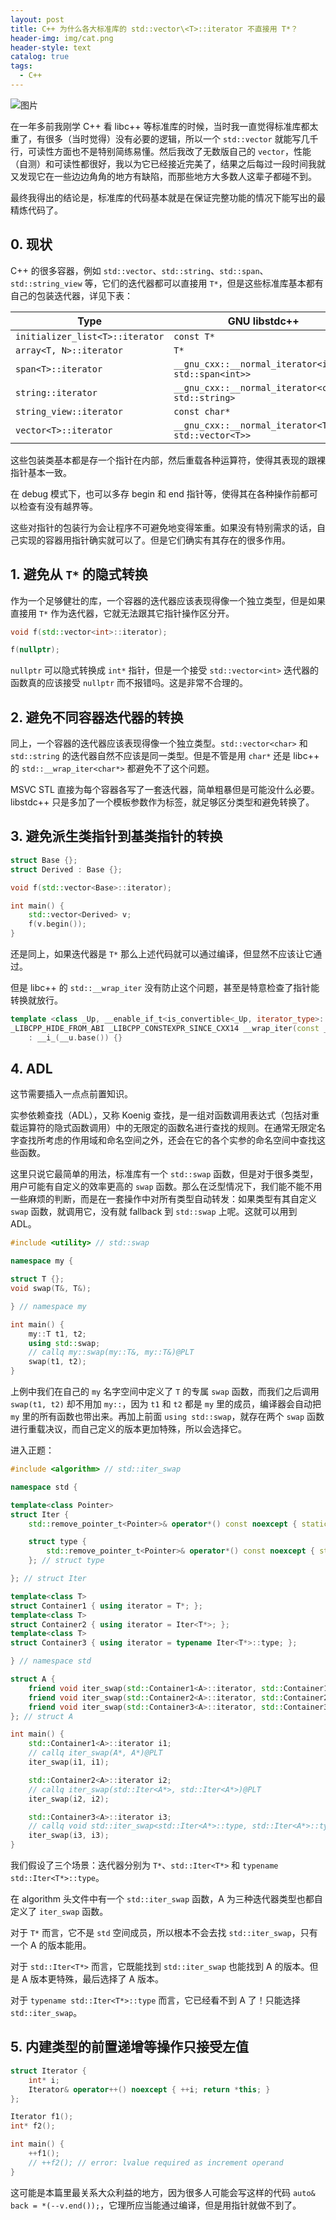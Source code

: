 ```yaml
---
layout: post
title: C++ 为什么各大标准库的 std::vector\<T>::iterator 不直接用 T*？
header-img: img/cat.png
header-style: text
catalog: true
tags:
  - C++
---
```


![图片](/img/cat.png)

在一年多前我刚学 C++ 看 libc++ 等标准库的时候，当时我一直觉得标准库都太重了，有很多（当时觉得）没有必要的逻辑，所以一个 `std::vector` 就能写几千行，可读性方面也不是特别简练易懂。然后我改了无数版自己的 `vector`，性能（自测）和可读性都很好，我以为它已经接近完美了，结果之后每过一段时间我就又发现它在一些边边角角的地方有缺陷，而那些地方大多数人这辈子都碰不到。

最终我得出的结论是，标准库的代码基本就是在保证完整功能的情况下能写出的最精炼代码了。

## 0. 现状

C++ 的很多容器，例如 `std::vector`、`std::string`、`std::span`、`std::string_view` 等，它们的迭代器都可以直接用 `T*`，但是这些标准库基本都有自己的包装迭代器，详见下表：

| Type   | GNU libstdc++    | LLVM libc++  | MSVC STL |
|--------|--------------|---------|------|
| `initializer_list<T>::iterator` | `const T*` | `const T*` | `const T*` |
| `array<T, N>::iterator`          | `T*` | `T*` | `std::_Array_iterator<int,10>` |
| `span<T>::iterator`               | `__gnu_cxx::__normal_iterator<int*, std::span<int>>` | `std::__wrap_iter<int*>` | `std::_Span_iterator<int>` |
| `string::iterator`                | `__gnu_cxx::__normal_iterator<char*, std::string>` | `std::__wrap_iter<char*>` | `std::_String_iterator<std::_String_val<std::_Simple_types<char>>>` |
| `string_view::iterator`           | `const char*` | `const char*` | `std::_String_view_iterator<std::char_traits<char>>` |
| `vector<T>::iterator`             | `__gnu_cxx::__normal_iterator<T*, std::vector<T>>` | `std::__wrap_iter<T*>` | `std::_Vector_iterator<std::_Vector_val<std::_Simple_types<T>>>` |

这些包装类基本都是存一个指针在内部，然后重载各种运算符，使得其表现的跟裸指针基本一致。

在 debug 模式下，也可以多存 begin 和 end 指针等，使得其在各种操作前都可以检查有没有越界等。

这些对指针的包装行为会让程序不可避免地变得笨重。如果没有特别需求的话，自己实现的容器用指针确实就可以了。但是它们确实有其存在的很多作用。

## 1. 避免从 `T*` 的隐式转换

作为一个足够健壮的库，一个容器的迭代器应该表现得像一个独立类型，但是如果直接用 `T*` 作为迭代器，它就无法跟其它指针操作区分开。

```cpp
void f(std::vector<int>::iterator);

f(nullptr);
```

`nullptr` 可以隐式转换成 `int*` 指针，但是一个接受 `std::vector<int>` 迭代器的函数真的应该接受 `nullptr` 而不报错吗。这是非常不合理的。

## 2. 避免不同容器迭代器的转换

同上，一个容器的迭代器应该表现得像一个独立类型。`std::vector<char>` 和 `std::string` 的迭代器自然不应该是同一类型。但是不管是用 `char*` 还是 libc++ 的 `std::__wrap_iter<char*>` 都避免不了这个问题。

MSVC STL 直接为每个容器各写了一套迭代器，简单粗暴但是可能没什么必要。libstdc++ 只是多加了一个模板参数作为标签，就足够区分类型和避免转换了。

## 3. 避免派生类指针到基类指针的转换

```cpp
struct Base {};
struct Derived : Base {};

void f(std::vector<Base>::iterator);

int main() {
    std::vector<Derived> v;
    f(v.begin());
}
```

还是同上，如果迭代器是 `T*` 那么上述代码就可以通过编译，但显然不应该让它通过。

但是 libc++ 的 `std::__wrap_iter` 没有防止这个问题，甚至是特意检查了指针能转换就放行。

```cpp
template <class _Up, __enable_if_t<is_convertible<_Up, iterator_type>::value, int> = 0>
_LIBCPP_HIDE_FROM_ABI _LIBCPP_CONSTEXPR_SINCE_CXX14 __wrap_iter(const __wrap_iter<_Up>& __u) _NOEXCEPT
    : __i_(__u.base()) {}
```

## 4. ADL

这节需要插入一点点前置知识。

实参依赖查找（ADL），又称 Koenig 查找，是一组对函数调用表达式（包括对重载运算符的隐式函数调用）中的无限定的函数名进行查找的规则。在通常无限定名字查找所考虑的作用域和命名空间之外，还会在它的各个实参的命名空间中查找这些函数。

这里只说它最简单的用法，标准库有一个 `std::swap` 函数，但是对于很多类型，用户可能有自定义的效率更高的 `swap` 函数。那么在泛型情况下，我们能不能不用一些麻烦的判断，而是在一套操作中对所有类型自动转发：如果类型有其自定义 `swap` 函数，就调用它，没有就 fallback 到 `std::swap` 上呢。这就可以用到 ADL。

```cpp
#include <utility> // std::swap

namespace my {

struct T {};
void swap(T&, T&);

} // namespace my

int main() {
    my::T t1, t2;
    using std::swap;
    // callq my::swap(my::T&, my::T&)@PLT
    swap(t1, t2);
}
```

上例中我们在自己的 `my` 名字空间中定义了 `T` 的专属 `swap` 函数，而我们之后调用 `swap(t1, t2)` 却不用加 `my::`，因为 `t1` 和 `t2` 都是 `my` 里的成员，编译器会自动把 `my` 里的所有函数也带出来。再加上前面 `using std::swap`，就存在两个 `swap` 函数进行重载决议，而自己定义的版本更加特殊，所以会选择它。

进入正题：

```cpp
#include <algorithm> // std::iter_swap

namespace std {

template<class Pointer>
struct Iter {
    std::remove_pointer_t<Pointer>& operator*() const noexcept { static std::remove_pointer_t<Pointer> res; return res; }

    struct type {
        std::remove_pointer_t<Pointer>& operator*() const noexcept { static std::remove_pointer_t<Pointer> res; return res; }
    }; // struct type

}; // struct Iter

template<class T>
struct Container1 { using iterator = T*; };
template<class T>
struct Container2 { using iterator = Iter<T*>; };
template<class T>
struct Container3 { using iterator = typename Iter<T*>::type; };

} // namespace std

struct A {
    friend void iter_swap(std::Container1<A>::iterator, std::Container1<A>::iterator);
    friend void iter_swap(std::Container2<A>::iterator, std::Container2<A>::iterator);
    friend void iter_swap(std::Container3<A>::iterator, std::Container3<A>::iterator);
}; // struct A

int main() {
    std::Container1<A>::iterator i1;
    // callq iter_swap(A*, A*)@PLT
    iter_swap(i1, i1);

    std::Container2<A>::iterator i2;
    // callq iter_swap(std::Iter<A*>, std::Iter<A*>)@PLT
    iter_swap(i2, i2);

    std::Container3<A>::iterator i3;
    // callq void std::iter_swap<std::Iter<A*>::type, std::Iter<A*>::type>(std::Iter<A*>::type, std::Iter<A*>::type)
    iter_swap(i3, i3);
}
```

我们假设了三个场景：迭代器分别为 `T*`、`std::Iter<T*>` 和 `typename std::Iter<T*>::type`。

在 algorithm 头文件中有一个 `std::iter_swap` 函数，A 为三种迭代器类型也都自定义了 `iter_swap` 函数。

对于 `T*` 而言，它不是 `std` 空间成员，所以根本不会去找 `std::iter_swap`，只有一个 A 的版本能用。

对于 `std::Iter<T*>` 而言，它既能找到 `std::iter_swap` 也能找到 A 的版本。但是 A 版本更特殊，最后选择了 A 版本。

对于 `typename std::Iter<T*>::type` 而言，它已经看不到 A 了！只能选择 `std::iter_swap`。

## 5. 内建类型的前置递增等操作只接受左值

```cpp
struct Iterator {
    int* i;
    Iterator& operator++() noexcept { ++i; return *this; }
};

Iterator f1();
int* f2();

int main() {
    ++f1();
    // ++f2(); // error: lvalue required as increment operand
}
```

这可能是本篇里最关系大众利益的地方，因为很多人可能会写这样的代码 `auto& back = *(--v.end());`，它理所应当能通过编译，但是用指针就做不到了。
